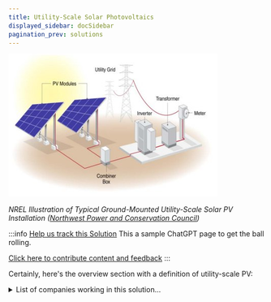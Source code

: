 ```yaml
---
title: Utility-Scale Solar Photovoltaics
displayed_sidebar: docSidebar
pagination_prev: solutions
---
```

![NREL Illustration of Typical Ground-Mounted Utility-Scale Solar PV Installation](/../static/img/utility-scale-solar-photovoltaics.jpg)

*NREL Illustration of Typical Ground-Mounted Utility-Scale Solar PV Installation ([Northwest Power and Conservation Council](https://www.nwcouncil.org/2021powerplan_utility-scale-solar-pv_generating-resource-reference-plants/))*

:::info [Help us track this Solution](contribute)
This a sample ChatGPT page to get the ball rolling.

[Click here to contribute content and feedback](contribute)
:::

Certainly, here's the overview section with a definition of utility-scale PV:

<details>
        <summary>List of companies working in this solution...</summary>
         <em>Note: this is an experimental feature. Accuracy not guaranteed</em>
        <div>
            <ul>
             
                <li><a href="https://arnergy.com">Arnergy</a></li>
            
                <li><a href="https://nikolapower.com/">Nikola Power</a></li>
            
                <li><a href="https://aptechafrica.com">Aptech Afric</a></li>
            
                <li><a href="https://www.joinmosaic.com">Mosaic</a></li>
            
                <li><a href="https://dlight.com">D.light Solar</a></li>
            
                <li><a href="https://wecaresolar.org">We Care Solar</a></li>
            
                <li><a href="https://www.energeticinsurance.com/">Energetic Insurance</a></li>
            
                <li><a href="https://uplight.com/">Uplight</a></li>
            
                <li><a href="https://nan">Optimal Solar</a></li>
            
                <li><a href="https://solstice.us">Solstice</a></li>
            
                <li><a href="https://soluna.io">Soluna</a></li>
            
                <li><a href="http://www.sighten.io/">Sighten</a></li>
            
                <li><a href="http://www.sunfarmer.org/">Sun Farmer</a></li>
            
                <li><a href="https://sunfolding.com">Sunfolding</a></li>
            
                <li><a href="https://us.sunpower.com/">Sunpower</a></li>
            
                <li><a href="https://www.sunrun.com">Sunrun</a></li>
            
                <li><a href="https://claroenergy.in">Claro Energy</a></li>
            
                <li><a href="https://nan">Sustainabilitycon</a></li>
            
                <li><a href="https://shyftpower.com">Shyft Power Solutions</a></li>
            
                <li><a href="https://buffalogrid.com">Buffalo Grid</a></li>
            
                <li><a href="https://brighte.com.au">Brighte</a></li>
            
                <li><a href="https://www.thinkbright.mx/">Bright</a></li>
            
                <li><a href="https://leap.energy/">Leap Energy</a></li>
            
                <li><a href="https://greenlightplanet.com">Greenlight Planet</a></li>
            
                <li><a href="https://redaviasolar.com">Redavia Solar</a></li>
            
                <li><a href="https://lightyear.one">Lightyear</a></li>
            
                <li><a href="https://thesolarlabs.com">The Solar Labs</a></li>
            
                <li><a href="https://thesunexchange.com">The Sun Exchange</a></li>
            
                <li><a href="https://nan">Recurrent Energy</a></li>
            
                <li><a href="https://ge.com/renewableenergy">Ge Renewable Energy</a></li>
            
                <li><a href="https://dimensionalenergy.net">Dimensional Energy</a></li>
            
                <li><a href="https://easysolar.org">Easy Solar</a></li>
            
                <li><a href="https://bit.ly/33Jz6Sz">Griddy</a></li>
            
                <li><a href="https://heliogen.com/">Heliogen</a></li>
            
                <li><a href="https://lumos-global.com">Lumos</a></li>
            
                <li><a href="https://aurorasolar.com">Aurora Solar</a></li>
            
                <li><a href="https://nan">List Of 77 Sustainability Impact Events</a></li>
            
            </ul>
        </div>
        </details>


:::company
  #### [View open jobs in this Solution](https://climatebase.org/jobs?l=&q=&drawdown_solutions=Utility-Scale+Solar+Photovoltaics)
:::

## Overview

**Utility-Scale Solar Photovoltaics (PV)** refers to large-scale solar power generation that involves the installation of solar panels in significant quantities to produce electricity for utility grids. This approach stands as a crucial tool in the battle against climate change. By harnessing sunlight and converting it into electricity, utility-scale solar PV can generate substantial energy capacities that contribute to reducing greenhouse gas emissions.

The deployment of utility-scale solar PV has witnessed remarkable growth, both in the United States and globally. It encompasses installations with capacities ranging from several megawatts (MW) to gigawatts (GW), making it a potent solution to meet the energy demands of homes, businesses, and industries. The success of utility-scale solar PV is underpinned by factors such as declining costs, supportive government incentives, and advancements in photovoltaic technology.

While other renewable energy sources play their part, utility-scale solar PV's ability to generate substantial power on a large scale sets it apart. It has evolved into a dynamic industry that not only addresses energy needs but also plays a pivotal role in mitigating the effects of climate change.

## Progress Made

- **Thin-Film Solar Cells:** Utilizing materials like cadmium telluride (CdTe), copper indium gallium selenide (CIGS), and amorphous silicon (a-Si). These cells are thinner and can be produced on various substrates, offering cost-effectiveness and adaptability.
- **Solar Concentrators:** Devices focusing sunlight to amplify electricity conversion. Concentrating photovoltaic (CPV) systems enhance solar cell efficiency. Solar thermal systems utilize concentrators to heat fluids for power or space heating/cooling.
- **Solar Thermal Energy Storage:** Storing solar energy as heat, usable for electricity generation or space temperature regulation. Often integrated into solar thermal power plants.

Leading organizations like First Solar, SunPower, and the U.S. Department of Energy have driven development and commercialization of these technologies, now applied worldwide for electricity generation and thermal applications.

## Lessons Learned

Utility-Scale Solar Photovoltaics (USPV) represents a pivotal technology for addressing climate change. Lessons from its development and implementation include:

1. **Costly Setup and Maintenance:** High expenses hinder widespread adoption.
2. **Land Requirement:** Effective USPV necessitates significant land usage, leading to potential conflicts with landowners.
3. **Success Amidst Challenges:** Despite obstacles, USPV powers homes, businesses, and communities, even offsetting emissions from traditional power sources.
4. **Leading Innovators:** SunPower, First Solar, U.S. Department of Energy driving development.

## Challenges Ahead

Several major challenges persist in the development and implementation of Utility-Scale Solar Photovoltaics to counter climate change:

1. **High Solar Panel Costs:** Reducing solar panel expenses is vital for economic viability.
2. **Intermittency Issue:** Solar power's variability necessitates storage solutions.
3. **Enhancing Solar Cell Efficiency:** Higher conversion rates are essential for economic feasibility.

## Progress Amid Challenges

- **Declining Costs:** Solar panels are becoming more affordable.
- **Technological Advances:** Storage solutions, demand response mitigating intermittency.
- **Efficiency Improvement:** Research is ongoing to enhance solar cell technology.